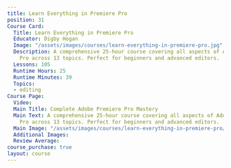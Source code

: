 ```yaml
---
title: Learn Everything in Premiere Pro
position: 31
Course Card:
  Title: Learn Everything in Premiere Pro
  Educator: Digby Hogan
  Image: "/assets/images/courses/learn-everything-in-premiere-pro.jpg"
  Description: A comprehensive 25-hour course covering all aspects of Adobe Premiere
    Pro across 13 topics. Perfect for beginners and advanced editors.
  Lessons: 105
  Runtime Hours: 25
  Runtime Minutes: 39
  Topics:
  - editing
Course Page:
  Video: 
  Main Title: Complete Adobe Premiere Pro Mastery
  Main Text: A comprehensive 25-hour course covering all aspects of Adobe Premiere
    Pro across 13 topics. Perfect for beginners and advanced editors.
  Main Image: "/assets/images/courses/learn-everything-in-premiere-pro/learn-everything-in-premiere-pro-main.jpg"
  Additional Images: 
  Review Average: 
course_purchase: true
layout: course
---
```


